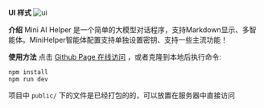 **UI 样式**
![ui](https://github.com/user-attachments/assets/a1807d09-6d08-4ada-a21b-fedf49373533)

**介绍**
Mini AI Helper 是一个简单的大模型对话程序，支持Markdown显示、多智能体。MiniHelper智能体配置支持单独设置密钥、支持一些主流功能！

**使用方法**
点击 [Github Page 在线访问](https://nihaozyj.github.io/) ，或者克隆到本地后执行命令:

```
npm install
npm run dev
```

项目中 `public/` 下的文件是已经打包的的，可以放置在服务器中直接访问
